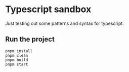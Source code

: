 # Typescript sandbox

Just testing out some patterns and syntax for typescript.

## Run the project

```shell
pnpm install
pnpm clean
pnpm build
pnpm start
```
